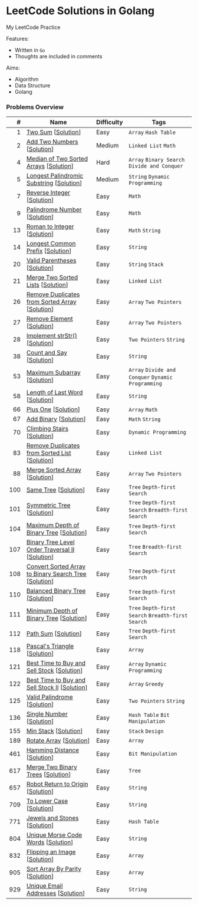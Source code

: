 # LeetCode Solutions in Golang
My LeetCode Practice

Features:
* Written in `Go`
* Thoughts are included in comments

Aims:
* Algorithm
* Data Structure
* Golang


### Problems Overview
<!-- OVERVIEW START -->
#|Name|Difficulty|Tags
-:|----|----------|----
1|[Two Sum](https://leetcode.com/problems/two-sum) [[Solution](001_two_sum.go)]|Easy|`Array` `Hash Table`
2|[Add Two Numbers](https://leetcode.com/problems/add-two-numbers) [[Solution](002_add_two_numbers.go)]|Medium|`Linked List` `Math`
4|[Median of Two Sorted Arrays](https://leetcode.com/problems/median-of-two-sorted-arrays) [[Solution](004_median_of_two_sorted_arrays.go)]|Hard|`Array` `Binary Search` `Divide and Conquer`
5|[Longest Palindromic Substring](https://leetcode.com/problems/longest-palindromic-substring) [[Solution](005_longest_palindromic_substring.go)]|Medium|`String` `Dynamic Programming`
7|[Reverse Integer](https://leetcode.com/problems/reverse-integer) [[Solution](007_reverse_integer.go)]|Easy|`Math`
9|[Palindrome Number](https://leetcode.com/problems/palindrome-number) [[Solution](009_palindrome_number.go)]|Easy|`Math`
13|[Roman to Integer](https://leetcode.com/problems/roman-to-integer) [[Solution](013_roman_to_integer.go)]|Easy|`Math` `String`
14|[Longest Common Prefix](https://leetcode.com/problems/longest-common-prefix) [[Solution](014_longest_common_prefix.go)]|Easy|`String`
20|[Valid Parentheses](https://leetcode.com/problems/valid-parentheses) [[Solution](020_valid_parentheses.go)]|Easy|`String` `Stack`
21|[Merge Two Sorted Lists](https://leetcode.com/problems/merge-two-sorted-lists) [[Solution](021_merge_two_sorted_lists.go)]|Easy|`Linked List`
26|[Remove Duplicates from Sorted Array](https://leetcode.com/problems/remove-duplicates-from-sorted-array) [[Solution](026_remove_duplicates_from_sorted_array.go)]|Easy|`Array` `Two Pointers`
27|[Remove Element](https://leetcode.com/problems/remove-element) [[Solution](027_remove_element.go)]|Easy|`Array` `Two Pointers`
28|[Implement strStr()](https://leetcode.com/problems/implement-strstr) [[Solution](028_implement_strstr.go)]|Easy|`Two Pointers` `String`
38|[Count and Say](https://leetcode.com/problems/count-and-say) [[Solution](038_count_and_say.go)]|Easy|`String`
53|[Maximum Subarray](https://leetcode.com/problems/maximum-subarray) [[Solution](053_maximum_subarray.go)]|Easy|`Array` `Divide and Conquer` `Dynamic Programming`
58|[Length of Last Word](https://leetcode.com/problems/length-of-last-word) [[Solution](058_length_of_last_word.go)]|Easy|`String`
66|[Plus One](https://leetcode.com/problems/plus-one) [[Solution](066_plus_one.go)]|Easy|`Array` `Math`
67|[Add Binary](https://leetcode.com/problems/add-binary) [[Solution](067_add_binary.go)]|Easy|`Math` `String`
70|[Climbing Stairs](https://leetcode.com/problems/climbing-stairs) [[Solution](070_climbing_stairs.go)]|Easy|`Dynamic Programming`
83|[Remove Duplicates from Sorted List](https://leetcode.com/problems/remove-duplicates-from-sorted-list) [[Solution](083_remove_duplicates_from_sorted_list.go)]|Easy|`Linked List`
88|[Merge Sorted Array](https://leetcode.com/problems/merge-sorted-array) [[Solution](088_merge_sorted_array.go)]|Easy|`Array` `Two Pointers`
100|[Same Tree](https://leetcode.com/problems/same-tree) [[Solution](100_same_tree.go)]|Easy|`Tree` `Depth-first Search`
101|[Symmetric Tree](https://leetcode.com/problems/symmetric-tree) [[Solution](101_symmetric_tree.go)]|Easy|`Tree` `Depth-first Search` `Breadth-first Search`
104|[Maximum Depth of Binary Tree](https://leetcode.com/problems/maximum-depth-of-binary-tree) [[Solution](104_maximum_depth_of_binary_tree.go)]|Easy|`Tree` `Depth-first Search`
107|[Binary Tree Level Order Traversal II](https://leetcode.com/problems/binary-tree-level-order-traversal-ii) [[Solution](107_binary_tree_level_order_traversal_ii.go)]|Easy|`Tree` `Breadth-first Search`
108|[Convert Sorted Array to Binary Search Tree](https://leetcode.com/problems/convert-sorted-array-to-binary-search-tree) [[Solution](108_convert_sorted_array_to_binary_search_tree.go)]|Easy|`Tree` `Depth-first Search`
110|[Balanced Binary Tree](https://leetcode.com/problems/balanced-binary-tree) [[Solution](110_balanced_binary_tree.go)]|Easy|`Tree` `Depth-first Search`
111|[Minimum Depth of Binary Tree](https://leetcode.com/problems/minimum-depth-of-binary-tree) [[Solution](111_minimum_depth_of_binary_tree.go)]|Easy|`Tree` `Depth-first Search` `Breadth-first Search`
112|[Path Sum](https://leetcode.com/problems/path-sum) [[Solution](112_path_sum.go)]|Easy|`Tree` `Depth-first Search`
118|[Pascal's Triangle](https://leetcode.com/problems/pascals-triangle) [[Solution](118_pascals_triangle.go)]|Easy|`Array`
121|[Best Time to Buy and Sell Stock](https://leetcode.com/problems/best-time-to-buy-and-sell-stock) [[Solution](121_best_time_to_buy_and_sell_stock.go)]|Easy|`Array` `Dynamic Programming`
122|[Best Time to Buy and Sell Stock II](https://leetcode.com/problems/best-time-to-buy-and-sell-stock-ii) [[Solution](122_best_time_to_buy_and_sell_stock_ii.go)]|Easy|`Array` `Greedy`
125|[Valid Palindrome](https://leetcode.com/problems/valid-palindrome) [[Solution](125_valid_palindrome.go)]|Easy|`Two Pointers` `String`
136|[Single Number](https://leetcode.com/problems/single-number) [[Solution](136_single_number.go)]|Easy|`Hash Table` `Bit Manipulation`
155|[Min Stack](https://leetcode.com/problems/min-stack) [[Solution](155_min_stack.go)]|Easy|`Stack` `Design`
189|[Rotate Array](https://leetcode.com/problems/rotate-array) [[Solution](189_rotate_array.go)]|Easy|`Array`
461|[Hamming Distance](https://leetcode.com/problems/hamming-distance) [[Solution](461_hamming_distance.go)]|Easy|`Bit Manipulation`
617|[Merge Two Binary Trees](https://leetcode.com/problems/merge-two-binary-trees) [[Solution](617_merge_two_binary_trees.go)]|Easy|`Tree`
657|[Robot Return to Origin](https://leetcode.com/problems/robot-return-to-origin) [[Solution](657_robot_return_to_origin.go)]|Easy|`String`
709|[To Lower Case](https://leetcode.com/problems/to-lower-case) [[Solution](709_to_lower_case.go)]|Easy|`String`
771|[Jewels and Stones](https://leetcode.com/problems/jewels-and-stones) [[Solution](771_jewels_and_stones.go)]|Easy|`Hash Table`
804|[Unique Morse Code Words](https://leetcode.com/problems/unique-morse-code-words) [[Solution](804_unique_morse_code_words.go)]|Easy|`String`
832|[Flipping an Image](https://leetcode.com/problems/flipping-an-image) [[Solution](832_flipping_an_image.go)]|Easy|`Array`
905|[Sort Array By Parity](https://leetcode.com/problems/sort-array-by-parity) [[Solution](905_sort_array_by_parity.go)]|Easy|`Array`
929|[Unique Email Addresses](https://leetcode.com/problems/unique-email-addresses) [[Solution](929_unique_email_addresses.go)]|Easy|`String`
<!-- OVERVIEW END -->
